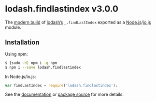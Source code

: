 # lodash.findlastindex v3.0.0

The [modern build](https://github.com/lodash/lodash/wiki/Build-Differences) of [lodash’s](https://lodash.com/) `_.findLastIndex` exported as a [Node.js](http://nodejs.org/)/[io.js](https://iojs.org/) module.

## Installation

Using npm:

```bash
$ {sudo -H} npm i -g npm
$ npm i --save lodash.findlastindex
```

In Node.js/io.js:

```js
var findLastIndex = require('lodash.findlastindex');
```

See the [documentation](https://lodash.com/docs#findLastIndex) or [package source](https://github.com/lodash/lodash/blob/3.0.0-npm-packages/lodash.findlastindex) for more details.
